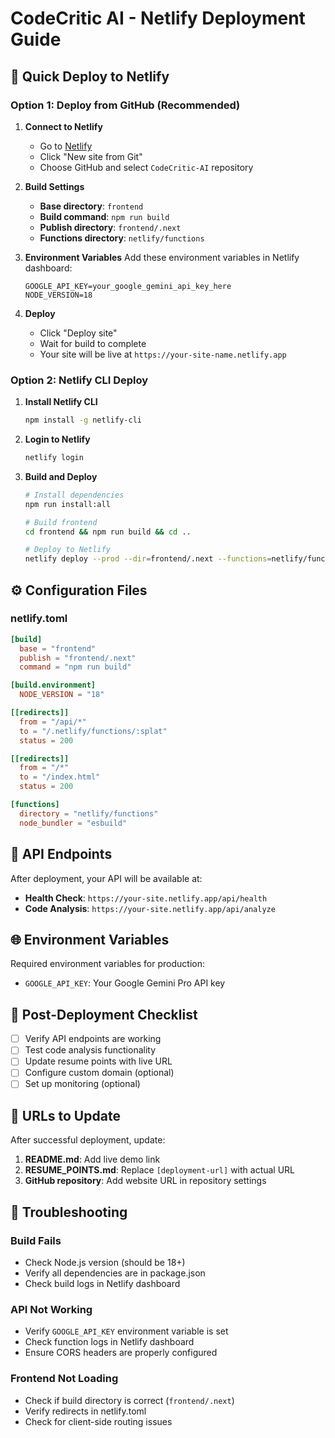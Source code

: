 # CodeCritic AI - Netlify Deployment Guide

## 🚀 Quick Deploy to Netlify

### Option 1: Deploy from GitHub (Recommended)

1. **Connect to Netlify**
   - Go to [Netlify](https://netlify.com)
   - Click "New site from Git"
   - Choose GitHub and select `CodeCritic-AI` repository

2. **Build Settings**
   - **Base directory**: `frontend`
   - **Build command**: `npm run build`
   - **Publish directory**: `frontend/.next`
   - **Functions directory**: `netlify/functions`

3. **Environment Variables**
   Add these environment variables in Netlify dashboard:
   ```
   GOOGLE_API_KEY=your_google_gemini_api_key_here
   NODE_VERSION=18
   ```

4. **Deploy**
   - Click "Deploy site"
   - Wait for build to complete
   - Your site will be live at `https://your-site-name.netlify.app`

### Option 2: Netlify CLI Deploy

1. **Install Netlify CLI**
   ```bash
   npm install -g netlify-cli
   ```

2. **Login to Netlify**
   ```bash
   netlify login
   ```

3. **Build and Deploy**
   ```bash
   # Install dependencies
   npm run install:all
   
   # Build frontend
   cd frontend && npm run build && cd ..
   
   # Deploy to Netlify
   netlify deploy --prod --dir=frontend/.next --functions=netlify/functions
   ```

## ⚙️ Configuration Files

### netlify.toml
```toml
[build]
  base = "frontend"
  publish = "frontend/.next"
  command = "npm run build"

[build.environment]
  NODE_VERSION = "18"

[[redirects]]
  from = "/api/*"
  to = "/.netlify/functions/:splat"
  status = 200

[[redirects]]
  from = "/*"
  to = "/index.html"
  status = 200

[functions]
  directory = "netlify/functions"
  node_bundler = "esbuild"
```

## 🔧 API Endpoints

After deployment, your API will be available at:
- **Health Check**: `https://your-site.netlify.app/api/health`
- **Code Analysis**: `https://your-site.netlify.app/api/analyze`

## 🌐 Environment Variables

Required environment variables for production:
- `GOOGLE_API_KEY`: Your Google Gemini Pro API key

## 📝 Post-Deployment Checklist

- [ ] Verify API endpoints are working
- [ ] Test code analysis functionality
- [ ] Update resume points with live URL
- [ ] Configure custom domain (optional)
- [ ] Set up monitoring (optional)

## 🔗 URLs to Update

After successful deployment, update:
1. **README.md**: Add live demo link
2. **RESUME_POINTS.md**: Replace `[deployment-url]` with actual URL
3. **GitHub repository**: Add website URL in repository settings

## 🐛 Troubleshooting

### Build Fails
- Check Node.js version (should be 18+)
- Verify all dependencies are in package.json
- Check build logs in Netlify dashboard

### API Not Working
- Verify `GOOGLE_API_KEY` environment variable is set
- Check function logs in Netlify dashboard
- Ensure CORS headers are properly configured

### Frontend Not Loading
- Check if build directory is correct (`frontend/.next`)
- Verify redirects in netlify.toml
- Check for client-side routing issues